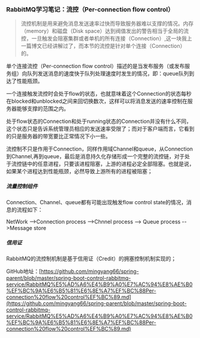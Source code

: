 ### RabbitMQ学习笔记：流控（Per-connection flow control）

> 流控机制是用来避免消息发送速率过快而导致服务器难以支撑的情况。内存（memory）和磁盘（Disk
> space）达到阀值发出的警告相当于全局的流控，一旦触发会阻塞集群或者单机的所有连接（Connection）,这一块我上一篇博文已经讲解过了，而本节的流控是针对单个连接（Connection）的。

单个连接流控（Per-connection flow control）描述的是当发布服务（或发布服务组）向队列发送消息的速度快于队列处理速度时发生的情况，即：queue队列到达了性能瓶颈。

一个连接触发流控时会处于flow的状态，也就意味着这个Connection的状态每秒在blocked和unblocked之间来回切换数次，这样可以将消息发送的速率控制在服务器能够支撑的范围之内。

处于flow状态的Connection和处于running状态的Connection并没有什么不同，这个状态只是告诉系统管理员相应的发送速率受限了；而对于客户端而言，它看到的只是服务器的带宽要比正常情况下小一些。

流控制不只是作用于Connection，同样作用域Channel和queue，从Connection到Channel,再到queue，最后是消息持久化存储形成一个完整的流控链，对于处于流控链中的任意进程，只要该进程阻塞，上游的进程必定全部阻塞。也就是说，如果某个进程达到性能瓶颈，必然导致上游所有的进程被阻塞；

##### 流量控制组件

Connection、Channel、queue都有可能出现触发flow control state的情况，消息的流程如下：

NetWork -->Connection process -->Chnnel process --> Queue process -->Message store

##### 信用证

RabbitMQ的流控制机制是基于信用证（Credit）的拥塞控制机制实现的；

GitHub地址：[https://github.com/mingyang66/spring-parent/blob/master/spring-boot-control-rabbitmq-service/RabbitMQ%E5%AD%A6%E4%B9%A0%E7%AC%94%E8%AE%B0%EF%BC%9A%E6%B5%81%E6%8E%A7%EF%BC%88Per-connection%20flow%20control%EF%BC%89.md](https://github.com/mingyang66/spring-parent/blob/master/spring-boot-control-rabbitmq-service/RabbitMQ%E5%AD%A6%E4%B9%A0%E7%AC%94%E8%AE%B0%EF%BC%9A%E6%B5%81%E6%8E%A7%EF%BC%88Per-connection%20flow%20control%EF%BC%89.md)

